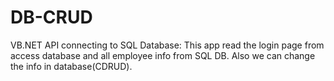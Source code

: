 # DB-CRUD
VB.NET API connecting to SQL Database: This app read the login page from access database and all employee info from SQL DB. Also we can change the info in database(CDRUD).

